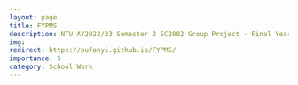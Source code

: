 ```yaml
---
layout: page
title: FYPMS
description: NTU AY2022/23 Semester 2 SC2002 Group Project - Final Year Project Management System (FYPMS).
img:
redirect: https://pufanyi.github.io/FYPMS/
importance: 5
category: School Work
---
```

